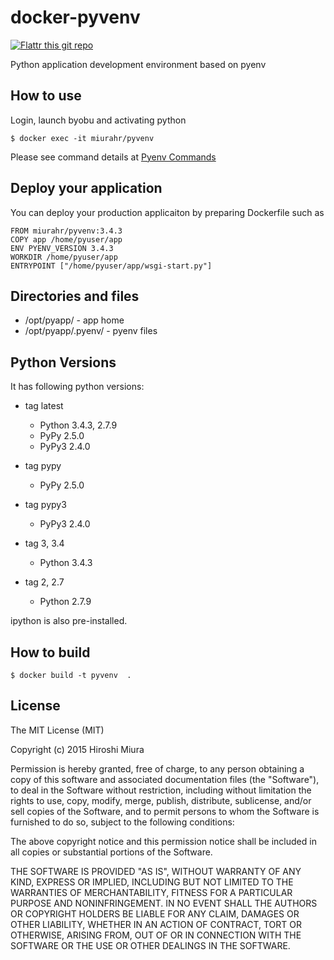 docker-pyvenv
=============

[![Flattr this git repo](http://api.flattr.com/button/flattr-badge-large.png)](https://flattr.com/submit/auto?user_id=miurahr&url=https://github.com/miurahr/docker-pyvenv)

Python application development environment based on pyenv


How to use
-----------

Login, launch byobu and activating python

```
$ docker exec -it miurahr/pyvenv
```

Please see command details at [Pyenv Commands](https://github.com/yyuu/pyenv/blob/master/COMMANDS.md)


Deploy your application
-----------------------

You can deploy your production applicaiton by preparing Dockerfile
such as

```
FROM miurahr/pyvenv:3.4.3
COPY app /home/pyuser/app
ENV PYENV_VERSION 3.4.3
WORKDIR /home/pyuser/app
ENTRYPOINT ["/home/pyuser/app/wsgi-start.py"]
```

Directories and files
----------------------

* /opt/pyapp/        - app home
* /opt/pyapp/.pyenv/ - pyenv files


Python Versions
----------------------

It has following python versions:

* tag latest

  - Python 3.4.3, 2.7.9
  - PyPy  2.5.0
  - PyPy3 2.4.0

* tag pypy

  - PyPy  2.5.0

* tag pypy3

  - PyPy3 2.4.0

* tag 3, 3.4

  - Python 3.4.3

* tag 2, 2.7

  - Python 2.7.9

ipython is also pre-installed.

How to build
--------------------

```
$ docker build -t pyvenv  .
```

License
-----------------
The MIT License (MIT)

Copyright (c) 2015 Hiroshi Miura

Permission is hereby granted, free of charge, to any person obtaining a copy
of this software and associated documentation files (the "Software"), to deal
in the Software without restriction, including without limitation the rights
to use, copy, modify, merge, publish, distribute, sublicense, and/or sell
copies of the Software, and to permit persons to whom the Software is
furnished to do so, subject to the following conditions:

The above copyright notice and this permission notice shall be included in all
copies or substantial portions of the Software.

THE SOFTWARE IS PROVIDED "AS IS", WITHOUT WARRANTY OF ANY KIND, EXPRESS OR
IMPLIED, INCLUDING BUT NOT LIMITED TO THE WARRANTIES OF MERCHANTABILITY,
FITNESS FOR A PARTICULAR PURPOSE AND NONINFRINGEMENT. IN NO EVENT SHALL THE
AUTHORS OR COPYRIGHT HOLDERS BE LIABLE FOR ANY CLAIM, DAMAGES OR OTHER
LIABILITY, WHETHER IN AN ACTION OF CONTRACT, TORT OR OTHERWISE, ARISING FROM,
OUT OF OR IN CONNECTION WITH THE SOFTWARE OR THE USE OR OTHER DEALINGS IN THE
SOFTWARE.
